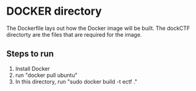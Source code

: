 # DOCKER directory

The Dockerfile lays out how the Docker image will be built.
The dockCTF directorty are the files that are required for the image.

## Steps to run
1) Install Docker
2) run "docker pull ubuntu"
3) In this directory, run "sudo docker build -t ectf ."

